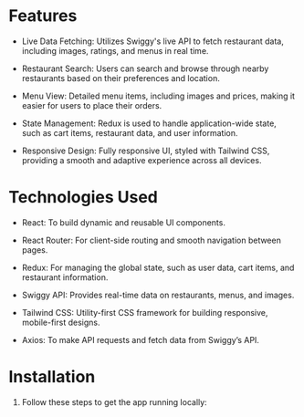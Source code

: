 # Features
- Live Data Fetching: Utilizes Swiggy's live API to fetch restaurant data, including images, ratings, and menus in real time.

- Restaurant Search: Users can search and browse through nearby restaurants based on their preferences and location.

- Menu View: Detailed menu items, including images and prices, making it easier for users to place their orders.

- State Management: Redux is used to handle application-wide state, such as cart items, restaurant data, and user information.

- Responsive Design: Fully responsive UI, styled with Tailwind CSS, providing a smooth and adaptive experience across all devices.

# Technologies Used
- React: To build dynamic and reusable UI components.

- React Router: For client-side routing and smooth navigation between pages.

- Redux: For managing the global state, such as user data, cart items, and restaurant information.

- Swiggy API: Provides real-time data on restaurants, menus, and images.

- Tailwind CSS: Utility-first CSS framework for building responsive, mobile-first designs.

- Axios: To make API requests and fetch data from Swiggy’s API.

# Installation
1. Follow these steps to get the app running locally:
   
